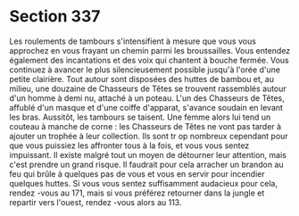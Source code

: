 # Section 337

Les roulements de tambours s'intensifient à mesure que vous vous
approchez en vous frayant un chemin parmi les broussailles. Vous
entendez également des incantations et des voix qui chantent à
bouche fermée. Vous continuez à avancer le plus silencieusement
possible jusqu'à l'orée d'une petite clairière. Tout autour sont
disposées des huttes de bambou et, au milieu, une douzaine de
Chasseurs de Têtes se trouvent rassemblés autour d'un homme à
demi nu, attaché à un poteau. L'un des Chasseurs de Têtes, affublé
d'un masque et d'une coiffe d'apparat, s'avance soudain en levant
les bras. Aussitôt, les tambours se taisent. Une femme alors lui
tend un couteau à manche de corne : les Chasseurs de Têtes ne
vont pas tarder à ajouter un trophée à leur collection. Ils sont tr op
nombreux cependant pour que vous puissiez les affronter tous à la
fois, et vous vous sentez impuissant. Il existe malgré tout un
moyen de détourner leur attention, mais c'est prendre un grand
risque. Il faudrait pour cela arracher un brandon au feu qui brûle à
quelques pas de vous et vous en servir pour incendier quelques
huttes. Si vous vous sentez suffisamment audacieux pour cela,
rendez -vous au  171, mais si vous préférez retourner dans la jungle
et repartir vers l'ouest, rendez -vous alors au  113.